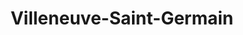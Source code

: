 ---
title: Villeneuve-Saint-Germain
url: /villeneuve-saint-germain/
latitude: 49.373
longitude: 3.345
---